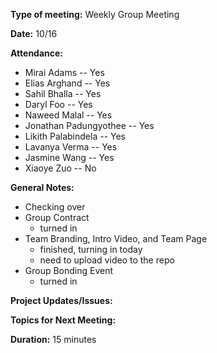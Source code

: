 **Type of meeting:** Weekly Group Meeting

**Date:** 10/16 

**Attendance:**
* Mirai Adams -- Yes
* Elias Arghand -- Yes
* Sahil Bhalla -- Yes
* Daryl Foo -- Yes
* Naweed Malal -- Yes
* Jonathan Padungyothee -- Yes
* Likith Palabindela -- Yes
* Lavanya Verma -- Yes
* Jasmine Wang -- Yes
* Xiaoye Zuo -- No

**General Notes:**
* Checking over 
* Group Contract
	* turned in	
* Team Branding, Intro Video, and Team Page
	* finished, turning in today
	* need to upload video to the repo
* Group Bonding Event
	* turned in 

**Project Updates/Issues:**

**Topics for Next Meeting:**

**Duration:** 15 minutes